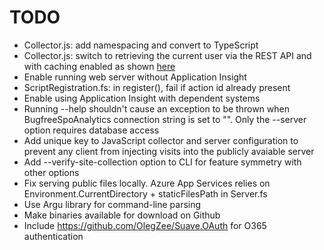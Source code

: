 # TODO

- Collector.js: add namespacing and convert to TypeScript
- Collector.js: switch to retrieving the current user via the REST API and with caching enabled as shown [here](https://github.com/OfficeDev/PnP/blob/master/Samples/Core.JavaScript/Core.JavaScript.CDN/js/pnp-core.js#L193)
- Enable running web server without Application Insight
- ScriptRegistration.fs: in register(), fail if action id already present
- Enable using Application Insight with dependent systems
- Running --help shouldn't cause an exception to be thrown when BugfreeSpoAnalytics connection string is set to "". Only the --server option requires database access
- Add unique key to JavaScript collector and server configuration to prevent any client from injecting visits into the publicly avaiable server
- Add --verify-site-collection option to CLI for feature symmetry with other options
- Fix serving public files locally. Azure App Services relies on Environment.CurrentDirectory + staticFilesPath in Server.fs
- Use Argu library for command-line parsing
- Make binaries available for download on Github
- Include https://github.com/OlegZee/Suave.OAuth for O365 authentication